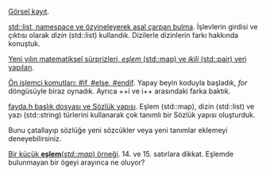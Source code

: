 [Görsel kayıt](https://drive.google.com/file/d/1WpOxvV7uT1ift6mPO51yMSaSRt2ZfE-2/view?usp=drivesdk).  

[std::list, namespace ve özyineleyerek asal çarpan bulma](https://onlinegdb.com/9m56IBI1M).   İşlevlerin girdisi ve çıktısı olarak *dizin* (std::list) kullandık. Dizilerle dizinlerin farkı hakkında konuştuk.

[Yeni yılın matematiksel sürprizleri, *eşlem* (std::map) ve *ikili* (std::pair) veri yapıları](https://onlinegdb.com/aT8ic-BoR).   

[Ön işlemci komutları: #if, #else, #endif]( 
https://onlinegdb.com/xf6G6EgDw
).   Yapay beyin koduyla başladık, *for* döngüsüyle biraz oynadık. Ayrıca ++i ve i++ arasındaki farka baktık.   

[fayda.h başlık dosyası ve Sözlük yapısı](https://onlinegdb.com/xhCQeTBsM).  Eşlem (std::map), dizin (std::list) ve yazı (std::string) türlerini kullanarak çok tanımlı bir Sözlük yapısı oluşturduk.  

Bunu çatallayıp sözlüğe yeni sözcükler veya yeni tanımlar eklemeyi deneyebilirsiniz. 

[Bir küçük **eşlem**(*std::map*) örneği](https://coliru.stacked-crooked.com/a/78c37d4b42246c0e). 14. ve 15. satırlara dikkat. Eşlemde bulunmayan bir ögeyi arayınca ne oluyor? 


